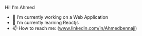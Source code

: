 
Hi! I'm Ahmed


- 🔭 I’m currently working on a Web Application
- 🌱 I’m currently learning Reactjs
- 📫 How to reach me: (www.linkedin.com/in/Ahmedbennaji)

<!-- ### :zap: Recent Activity
 -->



<!-- ![Anurag's GitHub stats](https://github-readme-stats.vercel.app/api?username=Ahmedbennaji&count_private=true) -->


